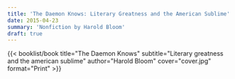 ```yaml
---
title: 'The Daemon Knows: Literary Greatness and the American Sublime'
date: 2015-04-23
summary: 'Nonfiction by Harold Bloom'
draft: true
---
```


{{< booklist/book
title="The Daemon Knows"
subtitle="Literary greatness and the american sublime"
author="Harold Bloom"
cover="cover.jpg"
format="Print" >}}
